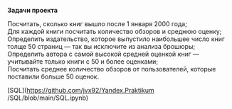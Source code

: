 **Задачи проекта**

Посчитать, сколько книг вышло после 1 января 2000 года;  
Для каждой книги посчитать количество обзоров и среднюю оценку;  
Определить издательство, которое выпустило наибольшее число книг толще 50 страниц — так вы исключите из анализа брошюры;  
Определить автора с самой высокой средней оценкой книг — учитывайте только книги с 50 и более оценками;  
Посчитать среднее количество обзоров от пользователей, которые поставили больше 50 оценок.

 [SQL](https://github.com/jvx92/Yandex.Praktikum
/SQL/blob/main/SQL.ipynb)
